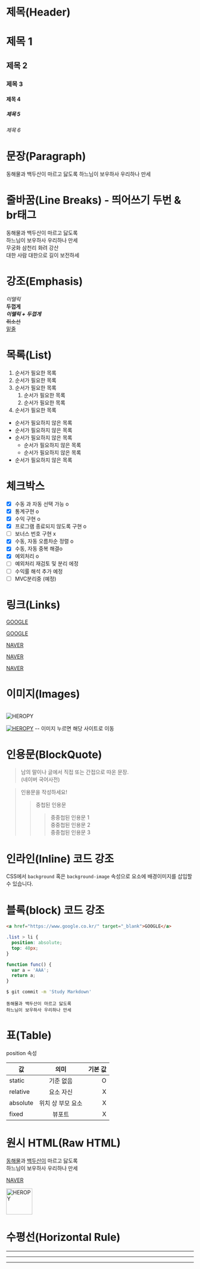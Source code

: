 # 제목(Header)

# 제목 1
## 제목 2
### 제목 3
#### 제목 4
##### 제목 5
###### 제목 6

# 문장(Paragraph)

동해물과 백두산이 마르고 닳도록
하느님이 보우하사 우리하나 만세

# 줄바꿈(Line Breaks) - 띄어쓰기 두번 & br태그

동해물과 백두산이 마르고 닳도록  
하느님이 보우하사 우리하나 만세  
무궁화 삼천리 화려 강산<br/>
대한 사람 대한으로 길이 보전하세

# 강조(Emphasis)

_이텔릭_  
**두껍게**  
**_이텔릭 + 두껍게_**  
~~취소선~~  
<u>밑줄</u>

# 목록(List)

1. 순서가 필요한 목록
1. 순서가 필요한 목록
1. 순서가 필요한 목록
    1. 순서가 필요한 목록
    1. 순서가 필요한 목록
1. 순서가 필요한 목록

- 순서가 필요하지 않은 목록
- 순서가 필요하지 않은 목록
- 순서가 필요하지 않은 목록
    - 순서가 필요하지 않은 목록
    - 순서가 필요하지 않은 목록
- 순서가 필요하지 않은 목록

# 체크박스

- [x] 수동 과 자동 선택 가능 o
- [x] 통계구현 o
- [x] 수익 구현 o
- [x] 프로그램 종료되지 않도록 구현 o
- [ ] 보너스 번호 구현 x
- [x] 수동, 자동 오름차순 정렬 o
- [x] 수동, 자동 중복 해결o
- [x] 예외처리 o
- [ ] 예외처리 재검토 및 분리 에정
- [ ] 수익률 해석 추가 예정
- [ ] MVC분리중 (예정)

# 링크(Links)

<a href="https://google.com">GOOGLE</a>

[GOOGLE](https://google.com)

<a href="https://naver.com" title="NAVER로 이동!">NAVER</a>

[NAVER](https://naver.com "NAVER로 이동!")

<a href="https://naver.com" title="NAVER로 이동!" target="_blank">NAVER</a>

# 이미지(Images)

![]()

![HEROPY](https://heropy.blog/css/images/logo.png)

[![HEROPY](https://heropy.blog/css/images/logo.png)](https://heropy.blog/) -- 이미지 누르면 해당 사이트로 이동

# 인용문(BlockQuote)

> 남의 말이나 글에서 직접 또는 간접으로 따온 문장.  
> (네이버 국어사전)

> 인용문을 작성하세요!
>> 중첩된 인용문
>>> 중중첩된 인용문 1  
>>> 중중첩된 인용문 2  
>>> 중중첩된 인용문 3

# 인라인(Inline) 코드 강조

CSS에서 `background` 혹은 `background-image` 속성으로 요소에 배경이미지를 삽입할 수 있습니다.

# 블록(block) 코드 강조

```html
<a href="https://www.google.co.kr/" target="_blank">GOOGLE</a>
```

```css
.list > li {
  position: absolute;
  top: 40px;
}
```

```javascript
function func() {
  var a = 'AAA';
  return a;
}
```

```bash
$ git commit -m 'Study Markdown'
```

```plaintext
동해물과 백두산이 마르고 닳도록  
하느님이 보우하사 우리하나 만세
```

# 표(Table)

position 속성

값 | 의미 | 기본 값  
--|:--:|--:
static | 기준 없음 | O
relative | 요소 자신 | X
absolute | 위치 상 부모 요소 | X
fixed | 뷰포트 | X

# 원시 HTML(Raw HTML)

<span style="text-decoration: underline">동해물</span>과 <u>백두산이</u> 마르고 닳도록<br/>
하느님이 보우하사 우리하나 만세

<a href="https://naver.com" title="NAVER로 이동!" target="_blank">NAVER</a>

<img width="70" src="https://heropy.blog/css/images/logo.png" alt="HEROPY" />

# 수평선(Horizontal Rule)

---

***

___
